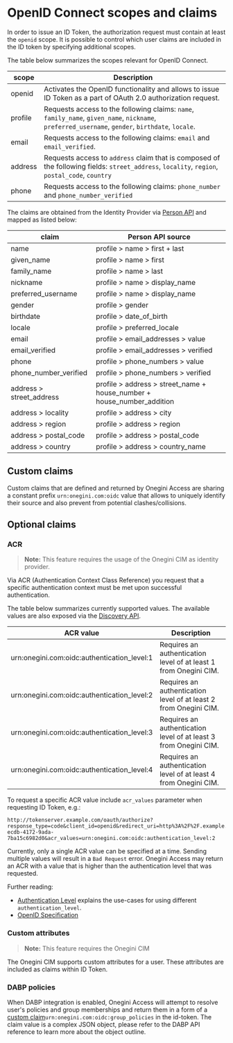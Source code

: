 # OpenID Connect scopes and claims

In order to issue an ID Token, the authorization request must contain at least the `openid` scope. It is possible to control which user claims are included 
in the ID token by specifying additional scopes.

The table below summarizes the scopes relevant for OpenID Connect.

| scope       | Description                                                                                                                                      |
|-------------|--------------------------------------------------------------------------------------------------------------------------------------------------|
| openid      | Activates the OpenID functionality and allows to issue ID Token as a part of OAuth 2.0 authorization request.                                    |
| profile     | Requests access to the following claims: `name`, `family_name`, `given_name`, `nickname`, `preferred_username`, `gender`, `birthdate`, `locale`. |
| email       | Requests access to the following claims: `email` and `email_verified`.                                                                           |
| address     | Requests access to `address` claim that is composed of the following fields: `street_address`, `locality`, `region`, `postal_code`, `country`    | 
| phone       | Requests access to the following claims: `phone_number` and `phone_number_verified`                                                              |

The claims are obtained from the Identity Provider via [Person API](https://docs-single-tenant.onegini.com/cim/stable/idp/api-reference/person-api.html) 
and mapped as listed below:

| claim                      | Person API source                                                      |
|----------------------------|------------------------------------------------------------------------|
| name                       | profile > name > first + last                                          |
| given_name                 | profile > name > first                                                 |
| family_name                | profile > name > last                                                  |
| nickname                   | profile > name > display_name                                          |
| preferred_username         | profile > name > display_name                                          |
| gender                     | profile > gender                                                       |
| birthdate                  | profile > date_of_birth                                                |
| locale                     | profile > preferred_locale                                             |
| email                      | profile > email_addresses > value                                      |
| email_verified             | profile > email_addresses > verified                                   |
| phone                      | profile > phone_numbers > value                                        |
| phone_number_verified      | profile > phone_numbers > verified                                     |
| address > street_address   | profile > address > street_name + house_number + house_number_addition |
| address > locality         | profile > address > city                                               |
| address > region           | profile > address > region                                             |
| address > postal_code      | profile > address > postal_code                                        |
| address > country          | profile > address > country_name                                       |

## Custom claims

Custom claims that are defined and returned by Onegini Access are sharing a constant prefix `urn:onegini.com:oidc` value that allows to uniquely
identify their source and also prevent from potential clashes/collisions.

## Optional claims

### ACR
>**Note:**
> This feature requires the usage of the Onegini CIM as identity provider.

Via ACR (Authentication Context Class Reference) you request that a specific authentication context must be met upon successful authentication.

The table below summarizes currently supported values. The available values are also exposed via the [Discovery API](../../../api-reference/oidc/discovery.md).

| ACR value                                   | Description                                                                      |
|---------------------------------------------|----------------------------------------------------------------------------------|
| urn:onegini.com:oidc:authentication_level:1 | Requires an authentication level of at least 1 from Onegini CIM.  |
| urn:onegini.com:oidc:authentication_level:2 | Requires an authentication level of at least 2 from Onegini CIM.  |
| urn:onegini.com:oidc:authentication_level:3 | Requires an authentication level of at least 3 from Onegini CIM.  |
| urn:onegini.com:oidc:authentication_level:4 | Requires an authentication level of at least 4 from Onegini CIM.  |

To request a specific ACR value include `acr_values` parameter when requesting ID Token, e.g.:
```http
http://tokenserver.example.com/oauth/authorize?response_type=code&client_id=openid&redirect_uri=http%3A%2F%2F.example.com&scope=openid&state=d5dbda85-ecdb-4172-9ada-7ba15c6982d0&acr_values=urn:onegini.com:oidc:authentication_level:2
```

Currently, only a single ACR value can be specified at a time. Sending multiple values will result in a `Bad Request` error.
Onegini Access may return an ACR with a value that is higher than the authentication level that was requested.


Further reading:
 - [Authentication Level](https://docs-single-tenant.onegini.com/cim/stable/idp/authentication/saml/authentication-level.html) explains the use-cases for using different `authentication_level`.
 - [OpenID Specification](https://openid.net/specs/openid-connect-core-1_0.html#AuthRequest) 

### Custom attributes
>**Note:**
> This feature requires the Onegini CIM

The Onegini CIM supports custom attributes for a user. These attributes are included as claims within ID Token.

### DABP policies

When DABP integration is enabled, Onegini Access will attempt to resolve user's policies and group memberships and return them in a form of a 
[custom claim](#custom-claims)`urn:onegini.com:oidc:group_policies` in the id-token. The claim value is a complex JSON object, please refer to the DABP API 
reference to learn more about the object outline.

